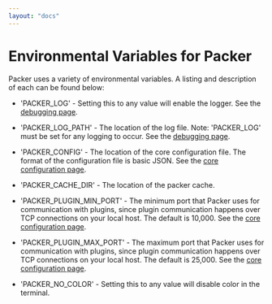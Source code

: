 ```yaml
---
layout: "docs"
---
```


# Environmental Variables for Packer

Packer uses a variety of environmental variables. A listing and description of each can be found below:

* 'PACKER_LOG' - Setting this to any value will enable the logger. See the [debugging page](docs/other/debugging.html).

* 'PACKER_LOG_PATH' - The location of the log file. Note: 'PACKER_LOG' must be set for any logging to occur. See the [debugging page](docs/other/debugging.html).

* 'PACKER_CONFIG' - The location of the core configuration file. The format of the configuration file is basic JSON. See the [core configuration page](docs/other/core-configuration.html).

* 'PACKER_CACHE_DIR' - The location of the packer cache. 

* 'PACKER_PLUGIN_MIN_PORT' - The minimum port that Packer uses for communication with plugins, since plugin communication happens over TCP connections on your local host. The default is 10,000. See the [core configuration page](docs/other/core-configuration.html).

* 'PACKER_PLUGIN_MAX_PORT' - The maximum port that Packer uses for communication with plugins, since plugin communication happens over TCP connections on your local host. The default is 25,000. See the [core configuration page](docs/other/core-configuration.html).

* 'PACKER_NO_COLOR' - Setting this to any value will disable color in the terminal.
